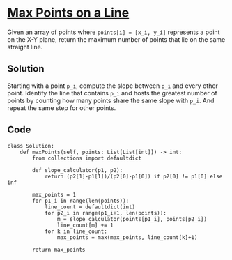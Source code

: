 # [Max Points on a Line](https://leetcode.com/problems/max-points-on-a-line/description/)

Given an array of points where `points[i] = [x_i, y_i]` represents a point on the X-Y plane, return the maximum number of points that lie on the same straight line.

## Solution
Starting with a point `p_i`, compute the slope between `p_i` and every other point. Identify the line that contains `p_i` and hosts the greatest number of points by counting how many points share the same slope with `p_i`. And repeat the same step for other points.

## Code
```
class Solution:
    def maxPoints(self, points: List[List[int]]) -> int:
        from collections import defaultdict

        def slope_calculator(p1, p2):
            return (p2[1]-p1[1])/(p2[0]-p1[0]) if p2[0] != p1[0] else inf

        max_points = 1
        for p1_i in range(len(points)):
            line_count = defaultdict(int)
            for p2_i in range(p1_i+1, len(points)):
                m = slope_calculator(points[p1_i], points[p2_i])
                line_count[m] += 1
            for k in line_count:
                max_points = max(max_points, line_count[k]+1)

        return max_points 
```